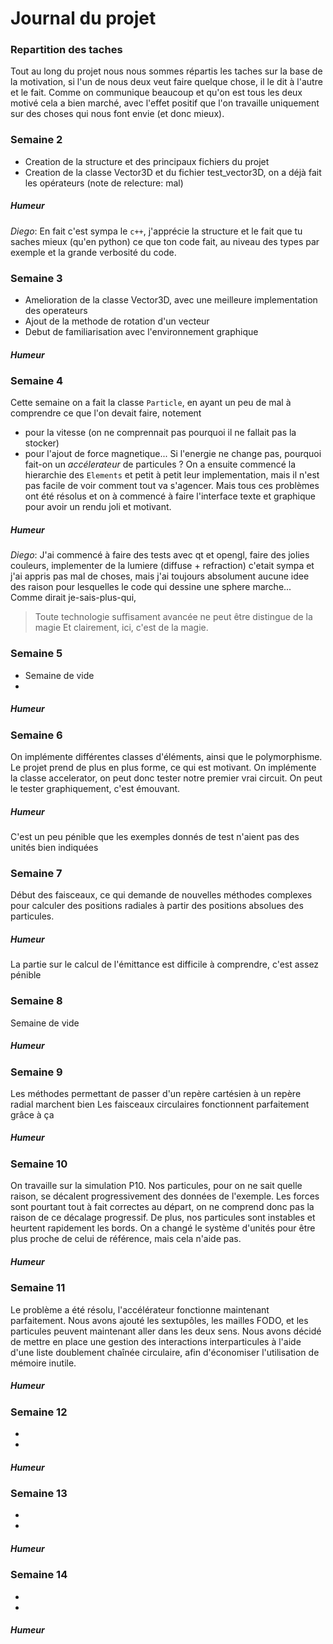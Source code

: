 # Journal du projet

### Repartition des taches
Tout au long du projet nous nous sommes répartis les taches sur la base de la motivation,
si l'un de nous deux veut faire quelque chose, il le dit à l'autre et le fait. Comme on
communique beaucoup et qu'on est tous les deux motivé cela a bien marché, avec l'effet positif
que l'on travaille uniquement sur des choses qui nous font envie (et donc mieux).

### Semaine 2

 - Creation de la structure et des principaux fichiers du projet
 - Creation de la classe Vector3D et du fichier test_vector3D, on
	a déjà fait les opérateurs (note de relecture: mal)
##### Humeur
*Diego*: En fait c'est sympa le `c++`, j'apprécie la structure et le fait que tu saches
mieux (qu'en python) ce que ton code fait, au niveau des types par exemple et la
grande verbosité du code.


### Semaine 3
 - Amelioration de la classe Vector3D, avec une meilleure implementation des operateurs
 - Ajout de la methode de rotation d'un vecteur
 - Debut de familiarisation avec l'environnement graphique

##### Humeur

### Semaine 4
Cette semaine on a fait la classe `Particle`, en ayant un peu de mal à comprendre ce que l'on devait faire,
 notement
 - pour la vitesse (on ne comprennait pas pourquoi il ne fallait pas la stocker)
 - pour l'ajout de force magnetique... Si l'energie ne change pas, pourquoi fait-on un *accélerateur* de particules ?
On a ensuite commencé la hierarchie des `Elements` et  petit à petit leur implementation, mais il n'est pas facile
de voir comment tout va s'agencer.
Mais tous ces problèmes ont été résolus et on à commencé à faire
l'interface texte et graphique pour avoir un rendu joli et motivant.

##### Humeur

*Diego*: J'ai commencé à faire des tests avec qt et opengl, faire des jolies
couleurs, implementer de la lumiere (diffuse + refraction) c'etait sympa et
j'ai appris pas mal de choses, mais j'ai toujours absolument aucune idee des
raison pour lesquelles le code qui dessine une sphere marche... Comme dirait
je-sais-plus-qui,
> Toute technologie suffisament avancée ne peut être distingue de la magie
Et clairement, ici, c'est de la magie.


### Semaine 5
 - Semaine de vide
 -
##### Humeur



### Semaine 6
On implémente différentes classes d'éléments, ainsi que le polymorphisme.
Le projet prend de plus en plus forme, ce qui est motivant.
On implémente la classe accelerator, on peut donc tester
notre premier vrai circuit. On peut le tester graphiquement, c'est
émouvant.
##### Humeur
C'est un peu pénible que les exemples donnés de test n'aient pas
des unités bien indiquées


### Semaine 7
Début des faisceaux, ce qui demande de nouvelles méthodes complexes
pour calculer des positions radiales à partir des positions absolues
des particules.
##### Humeur
La partie sur le calcul de l'émittance est difficile à comprendre,
c'est assez pénible


### Semaine 8
Semaine de vide

##### Humeur



### Semaine 9
 Les méthodes permettant de passer d'un repère cartésien à un repère radial marchent bien
 Les faisceaux circulaires fonctionnent parfaitement grâce à ça
##### Humeur


### Semaine 10
 On travaille sur la simulation P10. Nos particules, pour on ne sait quelle raison,
 se décalent progressivement des données de l'exemple. Les forces sont pourtant tout à
 fait correctes au départ, on ne comprend donc pas la raison de ce décalage progressif.
 De plus, nos particules sont instables et heurtent rapidement les bords. On a changé
 le système d'unités pour être plus proche de celui de référence, mais cela n'aide pas.

##### Humeur



### Semaine 11
  Le problème a été résolu, l'accélérateur fonctionne maintenant parfaitement.
  Nous avons ajouté les sextupôles, les mailles FODO, et les particules peuvent
  maintenant aller dans les deux sens. Nous avons décidé de mettre en place une
  gestion des interactions interparticules à l'aide d'une liste doublement chaînée
  circulaire, afin d'économiser l'utilisation de mémoire inutile.

##### Humeur



### Semaine 12
 -
 -
##### Humeur



### Semaine 13
 -
 -
##### Humeur



### Semaine 14
 -
 -
##### Humeur


